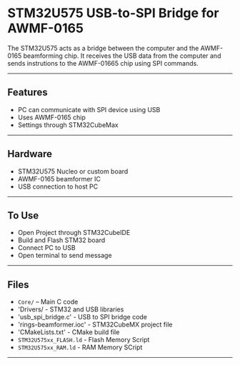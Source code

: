 # STM32U575 USB-to-SPI Bridge for AWMF-0165

The STM32U575 acts as a bridge between the computer and the AWMF-0165 beamforming chip. It receives the USB data from the computer and sends instrutions to the AWMF-01665 chip using SPI commands.

---

## Features

- PC can communicate with SPI device using USB
- Uses AWMF-0165 chip
- Settings through STM32CubeMax

---

## Hardware

- STM32U575 Nucleo or custom board
- AWMF-0165 beamformer IC
- USB connection to host PC

---

## To Use

- Open Project through STM32CubeIDE
- Build and Flash STM32 board
- Connect PC to USB
- Open terminal to send message

---

## Files

- `Core/` – Main C code 
- 'Drivers/ - STM32 and USB libraries
- 'usb_spi_bridge.c' - USB to SPI bridge code
- 'rings-beamformer.ioc' - STM32CubeMX project file
- 'CMakeLists.txt' - CMake build file
- `STM32U575xx_FLASH.ld` - Flash Memory Script
- `STM32U575xx_RAM.ld` - RAM Memory SCript

---
